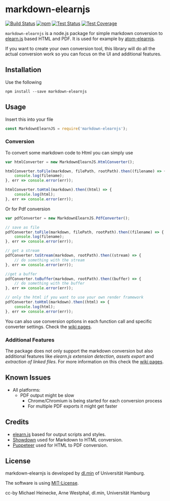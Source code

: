# markdown-elearnjs

[![Build Status](https://westarne.de/jenkins/buildStatus/icon?job=markdown-elearnjs/master)](https://westarne.de/jenkins/job/markdown-elearnjs/job/master/)
[![npm](https://westarne.de/jenkins-test-badge/npm/)](https://www.npmjs.com/package/markdown-elearnjs)
[![Test Status](https://westarne.de/jenkins-test-badge/tests/master/)](https://westarne.de/jenkins/job/markdown-elearnjs/job/master/lastCompletedBuild/testReport/)
[![Test Coverage](https://westarne.de/jenkins-test-badge/coverage/master/)](https://westarne.de/jenkins/job/markdown-elearnjs/job/master/Code_20Coverage/)

`markdown-elearnjs` is a node.js package for simple markdown conversion
to [elearn.js](https://github.com/elb-min-uhh/elearn.js) based HTML and PDF.
It is used for example by
[atom-elearnjs](https://github.com/elb-min-uhh/atom-elearnjs).

If you want to create your own conversion tool, this library will do all the
actual conversion work so you can focus on the UI and additional features.

## Installation

Use the following

    npm install --save markdown-elearnjs

## Usage

Insert this into your file

```js
const MarkdownElearnJS = require('markdown-elearnjs');
```

### Conversion

To convert some markdown code to Html you can simply use

```js
var htmlConverter = new MarkdownElearnJS.HtmlConverter();

htmlConverter.toFile(markdown, filePath, rootPath).then((filename) => {
    console.log(filename);
}, err => console.error(err));

htmlConverter.toHtml(markdown).then((html) => {
    console.log(html);
}, err => console.error(err));
```

Or for Pdf conversion

```js
var pdfConverter = new MarkdownElearnJS.PdfConverter();

// save as file
pdfConverter.toFile(markdown, filePath, rootPath).then((filename) => {
    console.log(filename);
}, err => console.error(err));

// get a stream
pdfConverter.toStream(markdown, rootPath).then((stream) => {
    // do something with the stream
}, err => console.error(err));

//get a buffer
pdfConverter.toBuffer(markdown, rootPath).then((buffer) => {
    // do something with the buffer
}, err => console.error(err));

// only the html if you want to use your own render framework
pdfConverter.toHtml(markdown).then((html) => {
    console.log(html);
}, err => console.error(err));
```

You can also use conversion options in each function call and specific
converter settings. Check the
[wiki pages](https://github.com/elb-min-uhh/markdown-elearnjs/wiki).

### Additional Features

The package does not only support the markdown conversion but also additional
features like _elearn.js extension detection_, _assets export_ and
_extraction of linked files_. For more information on this check the
[wiki pages](https://github.com/elb-min-uhh/markdown-elearnjs/wiki).

## Known Issues

* All platforms:
    * PDF output might be slow
        * Chrome/Chromium is being started for each conversion process
        * For multiple PDF exports it might get faster

## Credits

* [elearn.js](https://github.com/elb-min-uhh/elearn.js) based for output scripts and styles.
* [Showdown](http://showdownjs.com/) used for Markdown to HTML conversion.
* [Puppeteer](https://github.com/GoogleChrome/puppeteer)
used for HTML to PDF conversion.

## License

markdown-elearnjs is developed by
[dl.min](https://www.min.uni-hamburg.de/studium/digitalisierung-lehre/ueber-uns.html)
of Universität Hamburg.

The software is using [MIT-License](http://opensource.org/licenses/mit-license.php).

cc-by Michael Heinecke, Arne Westphal, dl.min, Universität Hamburg
